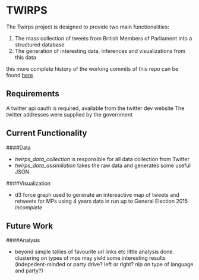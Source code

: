 TWIRPS
======

The Twirps project is designed to provide two main functionalities:

1. The mass collection of tweets from British Members of Parliament into a structured database
2. The generation of interesting data, inferences and visualizations from this data


this more complete history of the working commits of this repo can be found [here](https://github.com/condnsdmatters/archipelago)

Requirements
------------
A twitter api oauth is required, available from the twitter dev website
The twitter addresses were supplied by the government

Current Functionality
---------------------

####Data 
+ *twirps_data_collection* is responsible for all data collection from Twitter
+ *twirps_data_assimilation* takes the raw data and generates some useful JSON

####Visualization
+ d3 force graph used to generate an intereactive map of tweets and retweets for MPs using 4 years data in run up to General Election 2015 *incomplete*

Future Work
---------------
####Analysis
+ beyond simple tallies of favourite url links etc little analysis done. clustering on types of mps may yield some interesting results (indepedent-minded or party drive? left or right? nlp on type of language and party?)